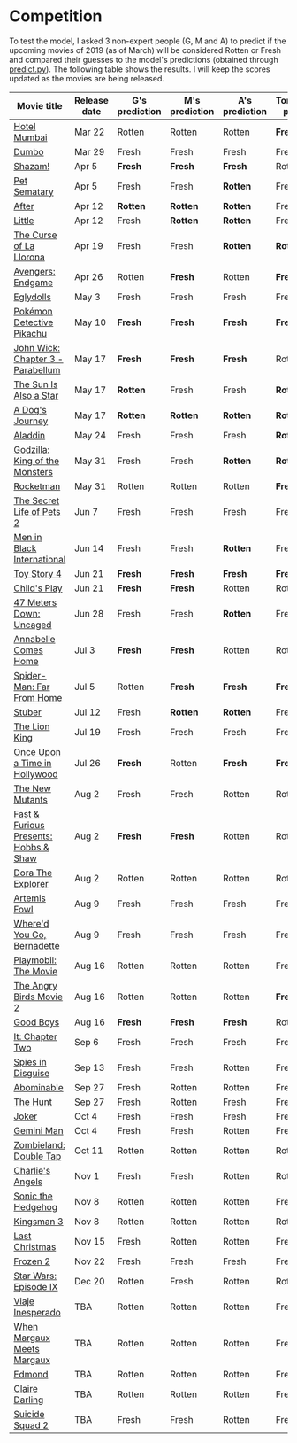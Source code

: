 # Competition
To test the model, I asked 3 non-expert people (G, M and A) to predict if the upcoming movies of 2019 (as of March) will be considered Rotten or Fresh and compared their guesses to the model's predictions (obtained through [predict.py](predict.py)).
The following table shows the results. I will keep the scores updated as the movies are being released.

| Movie title | Release date | G's prediction | M's prediction | A's prediction | Tomatology's prediction | Actual result |
| --- | --- | --- | --- | --- | --- | --- |
| [Hotel Mumbai](https://www.rottentomatoes.com/m/hotel_mumbai) | Mar 22 | Rotten | Rotten | Rotten | **Fresh** | Fresh |
| [Dumbo](https://www.rottentomatoes.com/m/dumbo_2019) | Mar 29 | Fresh | Fresh | Fresh | Fresh | Rotten |
| [Shazam!](https://www.rottentomatoes.com/m/shazam) | Apr 5 | **Fresh** | **Fresh** | **Fresh** | Rotten | Fresh |
| [Pet Sematary](https://www.rottentomatoes.com/m/pet_sematary_2019) | Apr 5 | Fresh | Fresh | **Rotten** | Fresh | Rotten |
| [After](https://www.rottentomatoes.com/m/after_2019) | Apr 12 | **Rotten** | **Rotten** | **Rotten** | Fresh | Rotten |
| [Little](https://www.rottentomatoes.com/m/little_2019) | Apr 12 | Fresh | **Rotten** | **Rotten** | Fresh | Rotten |
| [The Curse of La Llorona](https://www.rottentomatoes.com/m/the_curse_of_la_llorona_2019) | Apr 19 | Fresh | Fresh | **Rotten** | **Rotten** | Rotten |
| [Avengers: Endgame](https://www.rottentomatoes.com/m/avengers_endgame) | Apr 26 | Rotten | **Fresh** | Rotten | **Fresh** | Fresh |
| [Eglydolls](https://www.rottentomatoes.com/m/uglydolls) | May 3 | Fresh | Fresh | Fresh | Fresh | Rotten |
| [Pokémon Detective Pikachu](https://www.rottentomatoes.com/m/pokemon_detective_pikachu) | May 10 | **Fresh** | **Fresh** | **Fresh** | **Fresh** | Fresh |
| [John Wick: Chapter 3 - Parabellum](https://www.rottentomatoes.com/m/john_wick_chapter_3_parabellum) | May 17 | **Fresh** | **Fresh** | **Fresh** | Rotten | Fresh |
| [The Sun Is Also a Star](https://www.rottentomatoes.com/m/the_sun_is_also_a_star) | May 17 | **Rotten** | Fresh | Fresh | **Rotten** | Rotten |
| [A Dog's Journey](https://www.rottentomatoes.com/m/a_dogs_journey) | May 17 | **Rotten** | **Rotten** | **Rotten** | **Rotten** | Rotten |
| [Aladdin](https://www.rottentomatoes.com/m/aladdin) | May 24 | Fresh | Fresh | Fresh | **Rotten** | Rotten |
| [Godzilla: King of the Monsters](https://www.rottentomatoes.com/m/godzilla_king_of_the_monsters_2019) | May 31 | Fresh | Fresh | **Rotten** | **Rotten** | Rotten |
| [Rocketman](https://www.rottentomatoes.com/m/rocketman_2019) | May 31 | Rotten | Rotten | Rotten | **Fresh** | Fresh |
| [The Secret Life of Pets 2](https://www.rottentomatoes.com/m/the_secret_life_of_pets_2) | Jun 7 | Fresh | Fresh | Fresh | Fresh | Rotten |
| [Men in Black International](https://www.rottentomatoes.com/m/men_in_black_international) | Jun 14 | Fresh | Fresh | **Rotten** | Fresh | Rotten |
| [Toy Story 4](https://www.rottentomatoes.com/m/toy_story_4) | Jun 21 | **Fresh** | **Fresh** | **Fresh** | **Fresh** | Fresh |
| [Child's Play](https://www.rottentomatoes.com/m/childs_play_2019) | Jun 21 | **Fresh** | **Fresh** | Rotten | Rotten | Fresh |
| [47 Meters Down: Uncaged](https://www.rottentomatoes.com/m/47_meters_down_uncaged) | Jun 28 | Fresh | Fresh | **Rotten** | Fresh | Rotten |
| [Annabelle Comes Home](https://www.rottentomatoes.com/m/untitled_annabelle_film) | Jul 3 | **Fresh** | **Fresh** | Rotten | Rotten | Fresh |
| [Spider-Man: Far From Home](https://www.rottentomatoes.com/m/spider_man_far_from_home) | Jul 5 | Rotten | **Fresh** | **Fresh** | **Fresh** | Fresh |
| [Stuber](https://www.rottentomatoes.com/m/stuber) | Jul 12 | Fresh | **Rotten** | **Rotten** | Fresh | Rotten |
| [The Lion King](https://www.rottentomatoes.com/m/the_lion_king_2019) | Jul 19 | Fresh | Fresh | Fresh | Fresh | Rotten |
| [Once Upon a Time in Hollywood](https://www.rottentomatoes.com/m/once_upon_a_time_in_hollywood) | Jul 26 | **Fresh** | Rotten | **Fresh** | **Fresh** | Fresh |
| [The New Mutants](https://www.rottentomatoes.com/m/the_new_mutants) | Aug 2 | Fresh | Fresh | Rotten | Rotten | - |
| [Fast & Furious Presents: Hobbs & Shaw](https://www.rottentomatoes.com/m/fast_and_furious_presents_hobbs_and_shaw) | Aug 2 | **Fresh** | **Fresh** | Rotten | Rotten | Fresh |
| [Dora The Explorer](https://www.rottentomatoes.com/m/dora_the_explorer_2019) | Aug 2 | Rotten | Rotten | Rotten | Rotten | Fresh |
| [Artemis Fowl](https://www.rottentomatoes.com/m/artemis_fowl_2019) | Aug 9 | Fresh | Fresh | Fresh | Fresh | - |
| [Where'd You Go, Bernadette](https://www.rottentomatoes.com/m/whered_you_go_bernadette) | Aug 9 | Fresh | Fresh | Fresh | Fresh | Rotten |
| [Playmobil: The Movie](https://www.rottentomatoes.com/m/playmobil_the_movie) | Aug 16 | Rotten | Rotten | Rotten | Fresh | - |
| [The Angry Birds Movie 2](https://www.rottentomatoes.com/m/the_angry_birds_movie_2) | Aug 16 | Rotten | Rotten | Rotten | **Fresh** | Fresh |
| [Good Boys](https://www.rottentomatoes.com/m/good_boys_2019) | Aug 16 | **Fresh** | **Fresh** | **Fresh** | Rotten | Fresh |
| [It: Chapter Two](https://www.rottentomatoes.com/m/it_chapter_two) | Sep 6 | Fresh | Fresh | Fresh | Fresh | - |
| [Spies in Disguise](https://www.rottentomatoes.com/m/spies_in_disguise) | Sep 13 | Fresh | Fresh | Rotten | Fresh | - |
| [Abominable](https://www.rottentomatoes.com/m/abominable) | Sep 27 | Fresh | Rotten | Rotten | Fresh | - |
| [The Hunt](https://www.rottentomatoes.com/m/the_hunt_2019) | Sep 27 | Fresh | Rotten | Fresh | Fresh | - |
| [Joker](https://www.rottentomatoes.com/m/joker_2019) | Oct 4 | Fresh | Fresh | Fresh | Fresh | - |
| [Gemini Man](https://www.rottentomatoes.com/m/gemini_man_2019) | Oct 4 | Fresh | Fresh | Rotten | Fresh | - |
| [Zombieland: Double Tap](https://www.rottentomatoes.com/m/zombieland_double_tap) | Oct 11 | Rotten | Rotten | Rotten | Rotten | - |
| [Charlie's Angels](https://www.rottentomatoes.com/m/charlies_angels_2019) | Nov 1 | Fresh | Fresh | Rotten | Rotten | - |
| [Sonic the Hedgehog](https://www.rottentomatoes.com/m/sonic_the_hedgehog_2019) | Nov 8 | Rotten | Rotten | Rotten | Fresh | - |
| [Kingsman 3](https://www.rottentomatoes.com/m/kingsman_3) | Nov 8 | Rotten | Rotten | Rotten | Rotten | - |
| [Last Christmas](https://www.rottentomatoes.com/m/last_christmas_2019) | Nov 15 | Fresh | Rotten | Rotten | Fresh | - |
| [Frozen 2](https://www.rottentomatoes.com/m/frozen_2) | Nov 22 | Fresh | Fresh | Fresh | Fresh | - |
| [Star Wars: Episode IX](https://www.rottentomatoes.com/m/star_wars_episode_ix) | Dec 20 | Rotten | Fresh | Rotten | Rotten | - |
| [Viaje Inesperado](https://www.rottentomatoes.com/m/viaje_inesperado) | TBA | Rotten | Rotten | Rotten | Fresh | - |
| [When Margaux Meets Margaux](https://www.rottentomatoes.com/m/when_margaux_meets_margaux) | TBA | Rotten | Rotten | Rotten | Fresh | - |
| [Edmond](https://www.rottentomatoes.com/m/edmond_2018) | TBA | Rotten | Rotten | Rotten | Fresh | - |
| [Claire Darling](https://www.rottentomatoes.com/m/claire_darling) | TBA | Rotten | Rotten | Rotten | Fresh | - |
| [Suicide Squad 2](https://www.rottentomatoes.com/m/suicide_squad_2) | TBA | Fresh | Fresh | Rotten | Fresh | - |
